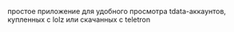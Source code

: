 простое приложение для удобного просмотра tdata-аккаунтов, купленных с lolz или скачанных с teletron
